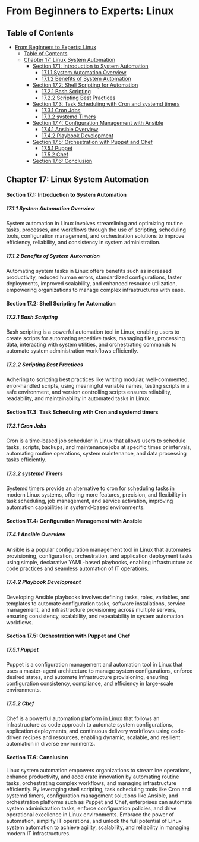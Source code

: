 # From Beginners to Experts: Linux
## Table of Contents
- [From Beginners to Experts: Linux](#from-beginners-to-experts-linux)
  - [Table of Contents](#table-of-content)
  - [Chapter 17: Linux System Automation](#chapter-17-linux-system-automation)
      - [Section 17.1: Introduction to System Automation](#section-171-introduction-to-system-automation)
        - [17.1.1 System Automation Overview](#1711-system-automation-overview)
        - [17.1.2 Benefits of System Automation](#1712-benefits-of-system-automation)
      - [Section 17.2: Shell Scripting for Automation](#section-172-shell-scripting-for-automation)
        - [17.2.1 Bash Scripting](#1721-bash-scripting)
        - [17.2.2 Scripting Best Practices](#1722-scripting-best-practices)
      - [Section 17.3: Task Scheduling with Cron and systemd timers](#section-173-task-scheduling-with-cron-and-systemd-timers)
        - [17.3.1 Cron Jobs](#1731-cron-jobs)
        - [17.3.2 systemd Timers](#1732-systemd-timers)
      - [Section 17.4: Configuration Management with Ansible](#section-174-configuration-management-with-ansible)
        - [17.4.1 Ansible Overview](#1741-ansible-overview)
        - [17.4.2 Playbook Development](#1742-playbook-development)
      - [Section 17.5: Orchestration with Puppet and Chef](#section-175-orchestration-with-puppet-and-chef)
        - [17.5.1 Puppet](#1751-puppet)
        - [17.5.2 Chef](#1752-chef)
      - [Section 17.6: Conclusion](#section-176-conclusion)

## Chapter 17: Linux System Automation

#### Section 17.1: Introduction to System Automation

##### 17.1.1 System Automation Overview

System automation in Linux involves streamlining and optimizing routine tasks, processes, and workflows through the use of scripting, scheduling tools, configuration management, and orchestration solutions to improve efficiency, reliability, and consistency in system administration.

##### 17.1.2 Benefits of System Automation

Automating system tasks in Linux offers benefits such as increased productivity, reduced human errors, standardized configurations, faster deployments, improved scalability, and enhanced resource utilization, empowering organizations to manage complex infrastructures with ease.

#### Section 17.2: Shell Scripting for Automation

##### 17.2.1 Bash Scripting

Bash scripting is a powerful automation tool in Linux, enabling users to create scripts for automating repetitive tasks, managing files, processing data, interacting with system utilities, and orchestrating commands to automate system administration workflows efficiently.

##### 17.2.2 Scripting Best Practices

Adhering to scripting best practices like writing modular, well-commented, error-handled scripts, using meaningful variable names, testing scripts in a safe environment, and version controlling scripts ensures reliability, readability, and maintainability in automated tasks in Linux.

#### Section 17.3: Task Scheduling with Cron and systemd timers

##### 17.3.1 Cron Jobs

Cron is a time-based job scheduler in Linux that allows users to schedule tasks, scripts, backups, and maintenance jobs at specific times or intervals, automating routine operations, system maintenance, and data processing tasks efficiently.

##### 17.3.2 systemd Timers

Systemd timers provide an alternative to cron for scheduling tasks in modern Linux systems, offering more features, precision, and flexibility in task scheduling, job management, and service activation, improving automation capabilities in systemd-based environments.

#### Section 17.4: Configuration Management with Ansible

##### 17.4.1 Ansible Overview

Ansible is a popular configuration management tool in Linux that automates provisioning, configuration, orchestration, and application deployment tasks using simple, declarative YAML-based playbooks, enabling infrastructure as code practices and seamless automation of IT operations.

##### 17.4.2 Playbook Development

Developing Ansible playbooks involves defining tasks, roles, variables, and templates to automate configuration tasks, software installations, service management, and infrastructure provisioning across multiple servers, ensuring consistency, scalability, and repeatability in system automation workflows.

#### Section 17.5: Orchestration with Puppet and Chef

##### 17.5.1 Puppet

Puppet is a configuration management and automation tool in Linux that uses a master-agent architecture to manage system configurations, enforce desired states, and automate infrastructure provisioning, ensuring configuration consistency, compliance, and efficiency in large-scale environments.

##### 17.5.2 Chef

Chef is a powerful automation platform in Linux that follows an infrastructure as code approach to automate system configurations, application deployments, and continuous delivery workflows using code-driven recipes and resources, enabling dynamic, scalable, and resilient automation in diverse environments.

#### Section 17.6: Conclusion

Linux system automation empowers organizations to streamline operations, enhance productivity, and accelerate innovation by automating routine tasks, orchestrating complex workflows, and managing infrastructure efficiently. By leveraging shell scripting, task scheduling tools like Cron and systemd timers, configuration management solutions like Ansible, and orchestration platforms such as Puppet and Chef, enterprises can automate system administration tasks, enforce configuration policies, and drive operational excellence in Linux environments. Embrace the power of automation, simplify IT operations, and unlock the full potential of Linux system automation to achieve agility, scalability, and reliability in managing modern IT infrastructures.
